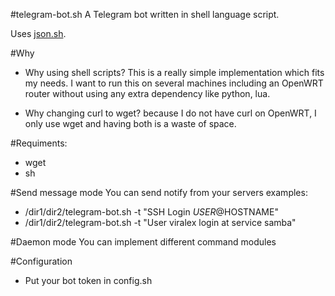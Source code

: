 #telegram-bot.sh
A Telegram bot written in shell language script.

Uses [json.sh](https://github.com/dominictarr/JSON.sh).

#Why
* Why using shell scripts?
This is a really simple implementation which fits my needs.
I want to run this on several machines including an OpenWRT router 
without using any extra dependency like python, lua.

* Why changing curl to wget? because I do not have curl on OpenWRT,
I only use wget and having both is a waste of space.

#Requiments:
* wget
* sh

#Send message mode
You can send notify from your servers
examples:
- /dir1/dir2/telegram-bot.sh -t "SSH Login $USER@$HOSTNAME"
- /dir1/dir2/telegram-bot.sh -t "User viralex login at service samba"

#Daemon mode
You can implement different command modules

#Configuration
- Put your bot token in config.sh
